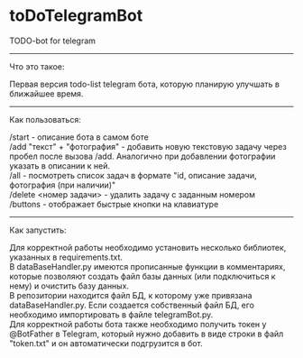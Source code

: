 # toDoTelegramBot
TODO-bot for telegram
***
Что это такое:  

Первая версия todo-list telegram бота, которую планирую улучшать в ближайшее время. 



***
Как пользоваться:    

/start - описание бота в самом боте                                                     
/add "текст" + "фотография" - добавить новую текстовую задачу через пробел после вызова /add. Аналогично при добавлении фотографии указать в описании к ней.                                                                   
/all - посмотреть список задач в формате "id, описание задачи, фотография (при наличии)"                                    
/delete <номер задачи> - удалить задачу с заданным номером                                  
/buttons - отображает быстрые кнопки на клавиатуре                                                      

***
Как запустить:     

Для корректной работы необходимо установить несколько библиотек, указанных в requirements.txt.                                    
В dataBaseHandler.py имеются прописанные функции в комментариях, которые позволяют создать файл базы данных (или подключиться к нему) и очистить базу данных.                                       
В репозитории находится файл БД, к которому уже привязана dataBaseHandler.py. Если создается собственный файл БД, его необходимо импортировать в файле telegramBot.py.                                
Для корректной работы бота также необходимо получить токен у @BotFather в Telegram, который нужно добавить в виде строки в файл "token.txt" и он автоматически подгрузится в бот.                           





